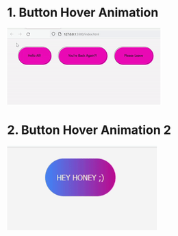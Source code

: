 # 1. Button Hover Animation
![Button Hover Animation](assets/images/hover-animation.gif)

# 2. Button Hover Animation 2
![Button Hover Animation](assets/images/hover-animation-2.gif)